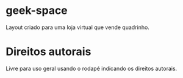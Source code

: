# geek-space
Layout criado para uma loja virtual que vende quadrinho. 

# Direitos autorais
Livre para uso geral usando o rodapé indicando os direitos autorais.
